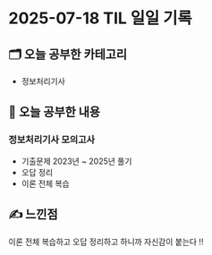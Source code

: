 # 2025-07-18 TIL 일일 기록

## 🗂️ 오늘 공부한 카테고리
- 정보처리기사

## 📌 오늘 공부한 내용

### 정보처리기사 모의고사 
- 기출문제 2023년 ~ 2025년 풀기 
- 오답 정리
- 이론 전체 복습

## ✍️ 느낀점 
이론 전체 복습하고 오답 정리하고 하니까 자신감이 붙는다 !! 